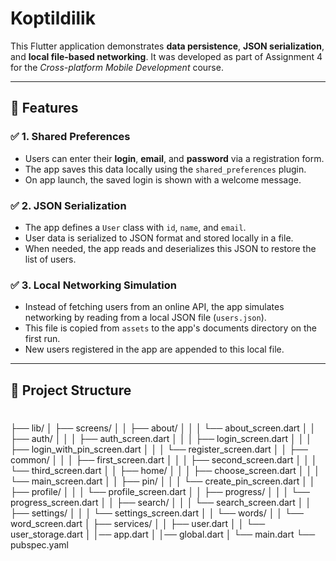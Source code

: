 # Koptildilik

This Flutter application demonstrates **data persistence**, **JSON serialization**, and **local file-based networking**. It was developed as part of Assignment 4 for the _Cross-platform Mobile Development_ course.

---

## 📱 Features

### ✅ 1. Shared Preferences
- Users can enter their **login**, **email**, and **password** via a registration form.
- The app saves this data locally using the `shared_preferences` plugin.
- On app launch, the saved login is shown with a welcome message.

### ✅ 2. JSON Serialization
- The app defines a `User` class with `id`, `name`, and `email`.
- User data is serialized to JSON format and stored locally in a file.
- When needed, the app reads and deserializes this JSON to restore the list of users.

### ✅ 3. Local Networking Simulation
- Instead of fetching users from an online API, the app simulates networking by reading from a local JSON file (`users.json`).
- This file is copied from `assets` to the app's documents directory on the first run.
- New users registered in the app are appended to this local file.

---

## 📂 Project Structure
# 

├── lib/
│   ├── screens/
│   │   ├── about/
│   │   │   └── about_screen.dart
│   │   ├── auth/
│   │   │   ├── auth_screen.dart
│   │   │   ├── login_screen.dart
│   │   │   ├── login_with_pin_screen.dart
│   │   │   └── register_screen.dart
│   │   ├── common/
│   │   │   ├── first_screen.dart
│   │   │   ├── second_screen.dart
│   │   │   └── third_screen.dart
│   │   ├── home/
│   │   │   ├── choose_screen.dart
│   │   │   └── main_screen.dart
│   │   ├── pin/
│   │   │   └── create_pin_screen.dart
│   │   ├── profile/
│   │   │   └── profile_screen.dart
│   │   ├── progress/
│   │   │   └── progress_screen.dart
│   │   ├── search/
│   │   │   └── search_screen.dart
│   │   ├── settings/
│   │   │   └── settings_screen.dart
│   │   └── words/
│   │       └── word_screen.dart
│   ├── services/
│   │   ├── user.dart
│   │   └── user_storage.dart
│   │── app.dart
│   │── global.dart
│   └── main.dart
└── pubspec.yaml
